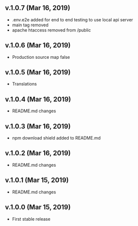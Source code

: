 ## v.1.0.7 (Mar 16, 2019)

- .env.e2e added for end to end testing to use local api server
- main tag removed
- apache htaccess removed from /public

## v.1.0.6 (Mar 16, 2019)

- Production source map false

## v.1.0.5 (Mar 16, 2019)

- Translations

## v.1.0.4 (Mar 16, 2019)

- README.md changes

## v.1.0.3 (Mar 16, 2019)

- npm download shield added to README.md

## v.1.0.2 (Mar 16, 2019)

- README.md changes

## v.1.0.1 (Mar 15, 2019)

- README.md changes

## v.1.0.0 (Mar 15, 2019)

- First stable release

